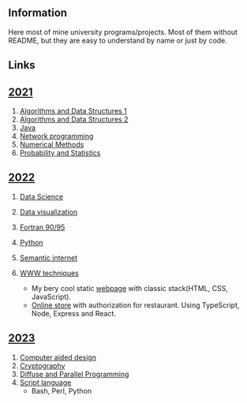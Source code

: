 ## Information

Here most of mine university programs/projects. Most of them without README, but they are easy to understand by
name or just by code.

## Links

## [2021](https://github.com/hsuliz/university/tree/main/year-2021)

1. [Algorithms and Data Structures 1](https://github.com/hsuliz/university/tree/main/year-2021/algorithms-and-data-structures-1)
2. [Algorithms and Data Structures 2](https://github.com/hsuliz/university/tree/main/year-2021/algorithms-and-data-structures-2)
3. [Java](https://github.com/hsuliz/university/tree/main/year-2021/java)
4. [Network programming](https://github.com/hsuliz/university/tree/main/year-2021/network-programming)
5. [Numerical Methods](https://github.com/hsuliz/university/tree/main/year-2021/numerical-methods)
6. [Probability and Statistics](https://github.com/hsuliz/university/tree/main/year-2021/probability-and-statistics)

## [2022](https://github.com/hsuliz/university/tree/main/year-2022)

1. [Data Science](https://github.com/hsuliz/university/tree/main/year-2022/data-science)
2. [Data visualization](https://github.com/hsuliz/university/tree/main/year-2022/data-visualization)
3. [Fortran 90/95](https://github.com/hsuliz/university/tree/main/year-2022/fortran)
4. [Python](https://github.com/hsuliz/university/tree/main/year-2022/python)
5. [Semantic internet](https://github.com/hsuliz/university/tree/main/year-2022/semantic-web/mashup)
6. [WWW techniques](https://github.com/hsuliz/university/tree/main/year-2022/www-techniques)

    * My bery cool
      static [webpage](https://hsuliz.github.io/university/year-2022/www-techniques/touhou-project/src/index.html)
      with classic stack(HTML, CSS, JavaScript).
    * [Online store](https://github.com/hsuliz/university/tree/main/year-2022/www-techniques/meat-in-bread) with
      authorization for restaurant. Using TypeScript, Node, Express and React.

## [2023](https://github.com/hsuliz/university/tree/main/year-2023)

1. [Computer aided design](https://github.com/hsuliz/university/blob/main/year-2023/computer-aided-design/dragon.py)
2. [Cryptography](https://github.com/hsuliz/university/tree/main/year-2023/cryptography)
3. [Diffuse and Parallel Programming](https://github.com/hsuliz/university/tree/main/year-2023/diffuse-and-parallel-programming)
4. [Script language](https://github.com/hsuliz/university/tree/main/year-2023/script-language)
   - Bash, Perl, Python